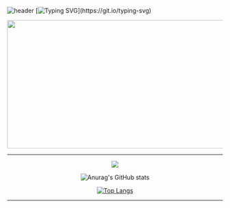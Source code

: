 ![header](https://capsule-render.vercel.app/api?type=waving&color=0:EEFF00,100:a82da8&height=140&section=header%20render)
[![Typing SVG](https://readme-typing-svg.demolab.com?font=Honk&size=36&pause=1000&color=DD4A4A&width=435&lines=Welcome+to+Yunie+Github+!)](https://git.io/typing-svg)
<div aligin="center">
<a>
  <img
    src="https://render.gitanimals.org/farms/devyunie"
    width="1280"
    height="300"
  />
</a>   
<br>
</div>      

---  
<div align=center>
  
<a href="https://hits.seeyoufarm.com"><img src="https://hits.seeyoufarm.com/api/count/incr/badge.svg?url=https%3A%2F%2Fgithub.com%2Fdevyunie%2Fhit-counter&count_bg=%2379C83D&title_bg=%234554D9&icon=gnubash.svg&icon_color=%23E7E7E7&title=hits&edge_flat=false"/></a>

</div>

<span align=center>
  
![Anurag's GitHub stats](https://github-readme-stats.vercel.app/api?username=devyunie&show=reviews,discussions_started,discussions_answered,prs_merged,prs_merged_percentage&inclue_all_commits=true&show_icons=true&theme=default)

[![Top Langs](https://github-readme-stats.vercel.app/api/top-langs/?username=devyunie&layout=donut)](https://github.com/anuraghazra/github-readme-stats)
 </span>

 ---


 
